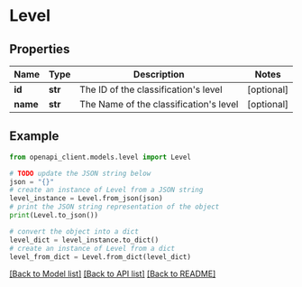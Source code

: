 # Level


## Properties

Name | Type | Description | Notes
------------ | ------------- | ------------- | -------------
**id** | **str** | The ID of the classification&#39;s level | [optional] 
**name** | **str** | The Name of the classification&#39;s level | [optional] 

## Example

```python
from openapi_client.models.level import Level

# TODO update the JSON string below
json = "{}"
# create an instance of Level from a JSON string
level_instance = Level.from_json(json)
# print the JSON string representation of the object
print(Level.to_json())

# convert the object into a dict
level_dict = level_instance.to_dict()
# create an instance of Level from a dict
level_from_dict = Level.from_dict(level_dict)
```
[[Back to Model list]](../README.md#documentation-for-models) [[Back to API list]](../README.md#documentation-for-api-endpoints) [[Back to README]](../README.md)


